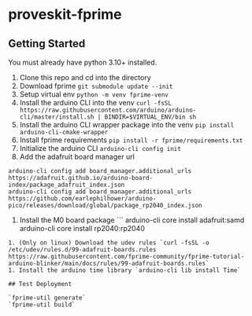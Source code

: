 # proveskit-fprime

## Getting Started

You must already have python 3.10+ installed.

1. Clone this repo and cd into the directory
1. Download fprime `git submodule update --init`
1. Setup virtual env `python -m venv fprime-venv`
1. Install the arduino CLI into the venv `curl -fsSL https://raw.githubusercontent.com/arduino/arduino-cli/master/install.sh | BINDIR=$VIRTUAL_ENV/bin sh`
1. Install the arduino CLI wrapper package into the venv `pip install arduino-cli-cmake-wrapper`
1. Install fprime requirements `pip install -r fprime/requirements.txt`
1. Initialize the arduino CLI `arduino-cli config init`
1. Add the adafruit board manager url
```
arduino-cli config add board_manager.additional_urls https://adafruit.github.io/arduino-board-index/package_adafruit_index.json
arduino-cli config add board_manager.additional_urls https://github.com/earlephilhower/arduino-pico/releases/download/global/package_rp2040_index.json
```
1. Install the M0 board package ```
arduino-cli core install adafruit:samd
arduino-cli core install rp2040:rp2040
```
1. (Only on linux) Download the udev rules `curl -fsSL -o /etc/udev/rules.d/99-adafruit-boards.rules https://raw.githubusercontent.com/fprime-community/fprime-tutorial-arduino-blinker/main/docs/rules/99-adafruit-boards.rules`
1. Install the arduino time library `arduino-cli lib install Time`

## Test Deployment

`fprime-util generate`
`fprime-util build`

